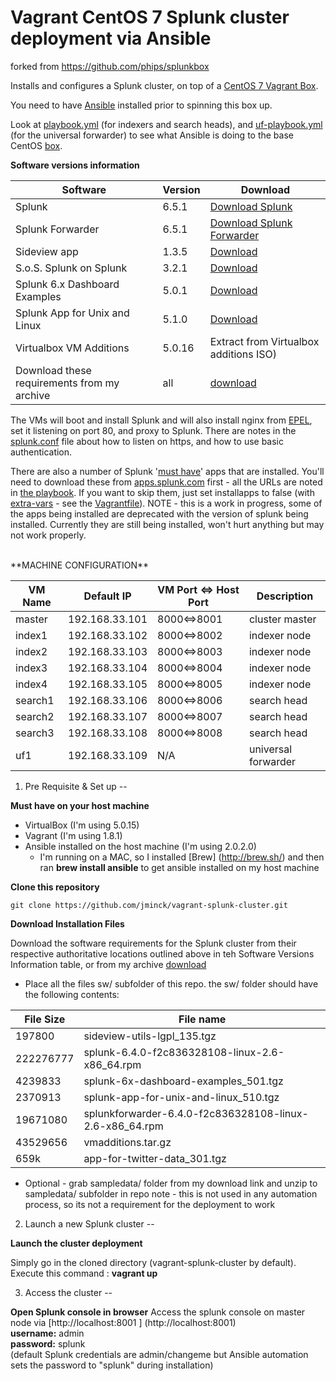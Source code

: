 # Vagrant CentOS 7 Splunk cluster deployment via Ansible

forked from https://github.com/phips/splunkbox

Installs and configures a Splunk cluster, on top of a [CentOS 7 Vagrant Box](https://atlas.hashicorp.com/centos/boxes/7).

You need to have [Ansible](http://ansible.com) installed prior to spinning this box up.

Look at [playbook.yml](http://github.com/jminck/vagrant-splunk-cluster/blob/master/playbook.yml) (for indexers and search heads), and [uf-playbook.yml](http://github.com/jminck/vagrant-splunk-cluster/blob/master/uf-playbook.yml) (for the universal forwarder) to see what Ansible is doing to the base CentOS [box](http://docs.vagrantup.com/v2/virtualbox/boxes.html).

**Software versions information**

| Software              | Version     | Download                        |
| --------------------------------- | ----------- | ----------------------------------------- |
| Splunk              | 6.5.1    |    [Download Splunk](https://www.splunk.com/bin/splunk/DownloadActivityServlet?architecture=x86_64&platform=linux&version=6.5.1&product=splunk&filename=splunk-6.5.1-f74036626f0c-linux-2.6-x86_64.rpm&wget=true) |
| Splunk Forwarder                     | 6.5.1      | [Download Splunk Forwarder](https://www.splunk.com/bin/splunk/DownloadActivityServlet?architecture=x86_64&platform=linux&version=6.5.1&product=universalforwarder&filename=splunkforwarder-6.5.1-f74036626f0c-linux-2.6-x86_64.rpm&wget=true)  |
| Sideview app | 1.3.5 | [Download](https://splunkbase.splunk.com/)|
| S.o.S. Splunk on Splunk | 3.2.1 | [Download](https://splunkbase.splunk.com/app/748/)|
| Splunk 6.x Dashboard Examples | 5.0.1| [Download](https://splunkbase.splunk.com/app/1603/)|
| Splunk App for Unix and Linux | 5.1.0| [Download](https://splunkbase.splunk.com/app/273/)|
| Virtualbox VM Additions | 5.0.16| Extract from Virtualbox additions ISO)|
| Download these requirements from my archive | all | [download](https://goo.gl/FLeBOU)


The VMs will boot and install Splunk and will also install nginx from [EPEL](https://fedoraproject.org/wiki/EPEL), set it listening on port 80, and proxy to Splunk. There are notes in the [splunk.conf](http://github.com/minck/vagrant-splunk-cluster/blob/master/templates/splunk.conf.j2) file about how to listen on https, and how to use basic authentication.

There are also a number of Splunk '[must have](http://wiki.splunk.com/Things_I_wish_I_knew_then)' apps that are installed. You'll need to download these from [apps.splunk.com]() first - all the URLs are noted in [the playbook](http://github.com/phips/splunkbox/blob/master/playbook.yml). If you want to skip them, just set installapps to false (with [extra-vars](http://docs.ansible.com/playbooks_variables.html#passing-variables-on-the-command-line) - see the [Vagrantfile](http://github.com/minck/vagrant-splunk-cluster/blob/master/Vagrantfile)).
NOTE - this is a work in progress, some of the apps being installed are deprecated with the version of splunk being installed. Currently they are still being installed, won't hurt anything but may not work properly.

<br />
**MACHINE CONFIGURATION**

| VM Name|Default IP| VM Port <=> Host Port|Description|
| -------|----------|----------------------|-----------|
|master|192.168.33.101|8000<=>8001|cluster master|
|index1|192.168.33.102|8000<=>8002|indexer node|
|index2|192.168.33.103|8000<=>8003|indexer node|
|index3|192.168.33.104|8000<=>8004|indexer node|
|index4|192.168.33.105|8000<=>8005|indexer node|
|search1|192.168.33.106|8000<=>8006|search head|
|search2|192.168.33.107|8000<=>8007|search head|
|search3|192.168.33.108|8000<=>8008|search head|
|uf1|192.168.33.109|N/A|universal forwarder|




1. Pre Requisite & Set up
--

**Must have on your host machine**

* VirtualBox (I'm using 5.0.15)
* Vagrant (I'm using 1.8.1)
* Ansible installed on the host machine (I'm using 2.0.2.0)
  -  I'm running on a MAC, so I installed [Brew] (http://brew.sh/) and then ran **brew install ansible** to get ansible installed on my host machine

**Clone this repository**

`git clone https://github.com/jminck/vagrant-splunk-cluster.git`

**Download Installation Files**

Download the software requirements for the Splunk cluster from their respective authoritative locations outlined above in teh Software Versions Information table, or from my archive [download](https://goo.gl/FLeBOU)
*	Place all the files sw/ subfolder of this repo. the sw/ folder should have the following contents:

   | File Size        |  File name                                      |
   |------------------|-------------------------------------------------|
   |197800    | sideview-utils-lgpl_135.tgz                             |
   |222276777 | splunk-6.4.0-f2c836328108-linux-2.6-x86_64.rpm          |
   |4239833   | splunk-6x-dashboard-examples_501.tgz                    |
   |2370913   | splunk-app-for-unix-and-linux_510.tgz                   |
   |19671080  | splunkforwarder-6.4.0-f2c836328108-linux-2.6-x86_64.rpm |
   |43529656  |vmadditions.tar.gz                                       |
   |659k  |app-for-twitter-data_301.tgz                                       |

*	Optional - grab sampledata/ folder from my download link and unzip to sampledata/ subfolder in repo
  note - this is not used in any automation process, so its not a requirement for the deployment to work

2. Launch a new Splunk cluster
--

**Launch the cluster deployment**

Simply go in the cloned directory (vagrant-splunk-cluster by default).<br />
Execute this command :
**vagrant up**

3. Access the cluster
--

**Open Splunk console in browser**
Access the splunk console on master node via [http://localhost:8001 ] (http://localhost:8001)<br />
**username:** admin <br />
**password:** splunk <br />
(default Splunk credentials are admin/changeme but Ansible automation sets the password to "splunk" during installation) <br />
